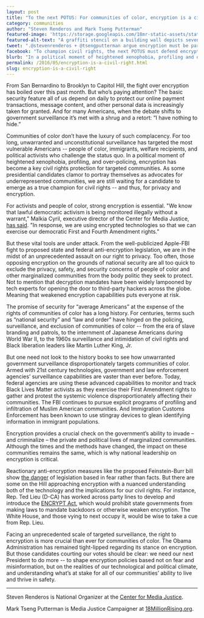 ```yaml
---
layout: post
title: "To the next POTUS: For communities of color, encryption is a civil right"
category: communities
author: "Steven Renderos and Mark Tseng Putterman"
featured-image: 'https://storage.googleapis.com/18mr-static-assets/static/images/featured/2016-05-11-POTUS-encryption-civil-right.jpg'
featured-alt-text: "A graffiti stencil on a building wall depicts seven shadowed figures holding protest signs that together read: 'FREEDOM: speech, thought, religion, expression, assembly, choice, association.'"
tweet: ".@stevenrenderos + @tsengputterman argue encryption must be part of any racial justice platform"
facebook: "To champion civil rights, the next POTUS must defend encryption and digital privacy for all communities -- especially those of color."
blurb: "In a political moment of heightened xenophobia, profiling and over-policing, encryption has become a key civil rights protection for targeted communities."
permalink: /2016/05/encryption-is-a-civil-right.html
slug: encryption-is-a-civil-right
---
```

From San Bernardino to Brooklyn to Capitol Hill, the fight over encryption has boiled over this past month. But who’s paying attention? The basic security feature all of us depend on daily to protect our online payment transactions, message content, and other personal data is increasingly taken for granted. And for many Americans, when the debate shifts to government surveillance it’s met with a shrug and a retort: “I have nothing to hide.”

Communities of color don’t have the luxury of such complacency. For too long, unwarranted and unconstitutional surveillance has targeted the most vulnerable Americans -- people of color, immigrants, welfare recipients, and political activists who challenge the status quo. In a political moment of heightened xenophobia, profiling, and over-policing, encryption has become a key civil rights protection for targeted communities. As some presidential candidates clamor to portray themselves as advocates for underrepresented communities, we are still waiting for a candidate to emerge as a true champion for civil rights -- and thus, for privacy and encryption.


For activists and people of color, strong encryption is essential. "We know that lawful democratic activism is being monitored illegally without a warrant," Malkia Cyril, executive director of the Center for Media Justice, [has said](http://www.motherjones.com/politics/2016/03/black-lives-matter-apple-fbi-encryption). "In response, we are using encrypted technologies so that we can exercise our democratic First and Fourth Amendment rights.”

But these vital tools are under attack. From the well-publicized Apple-FBI fight to proposed state and federal anti-encryption legislation, we are in the midst of an unprecedented assault on our right to privacy.
Too often, those opposing encryption on the grounds of national security are all too quick to exclude the privacy, safety, and security concerns of people of color and other marginalized communities from the body politic they seek to protect. Not to mention that decryption mandates have been widely lampooned by tech experts for opening the door to third-party hackers across the globe. Meaning that weakened encryption capabilities puts everyone at risk.

The promise of security for “average Americans” at the expense of the rights of communities of color has a long history. For centuries, terms such as “national security” and “law and order” have hinged on the policing, surveillance, and exclusion of communities of color -- from the era of slave branding and patrols, to the internment of Japanese Americans during World War II, to the 1960s surveillance and intimidation of civil rights and Black liberation leaders like Martin Luther King, Jr.
 
But one need not look to the history books to see how unwarranted government surveillance disproportionately targets communities of color. Armed with 21st century technologies, government and law enforcement agencies’ surveillance capabilities are vaster than ever before. Today, federal agencies are using these advanced capabilities to monitor and track Black Lives Matter activists as they exercise their First Amendment rights to gather and protest the systemic violence disproportionately affecting their communities. The FBI continues to pursue explicit programs of profiling and infiltration of Muslim American communities. And Immigration Customs Enforcement has been known to use stingray devices to glean identifying information in immigrant populations.
 
Encryption provides a crucial check on the government’s ability to invade – and criminalize – the private and political lives of marginalized communities. Although the times and the methods have changed, the impact on these communities remains the same, which is why national leadership on encryption is critical.
 
Reactionary anti-encryption measures like the proposed Feinstein-Burr bill show [the danger](http://www.wired.com/2016/04/senates-draft-encryption-bill-privacy-nightmare/) of legislation based in fear rather than facts. But there are some on the Hill approaching encryption with a nuanced understanding both of the technology and the implications for our civil rights. For instance, Rep. Ted Lieu (D-CA) has worked across party lines to develop and introduce the [ENCRYPT Act](https://www.congress.gov/bill/114th-congress/house-bill/4528), which would prohibit state governments from making laws to mandate backdoors or otherwise weaken encryption. The White House, and those vying to next occupy it, would be wise to take a cue from Rep. Lieu.
 
Facing an unprecedented scale of targeted surveillance, the right to encryption is more crucial than ever for communities of color. The Obama Administration has remained tight-lipped regarding its stance on encryption. But those candidates courting our votes should be clear: we need our next President to do more -- to shape encryption policies based not on fear and misinformation, but on the realities of our technological and political climate, and understanding what’s at stake for all of our communities’ ability to live and thrive in safety.
 
*********
Steven Renderos is National Organizer at the [Center for Media Justice](http://centerformediajustice.org/).

Mark Tseng Putterman is Media Justice Campaigner at [18MillionRising.org](18millionrising.org). 

